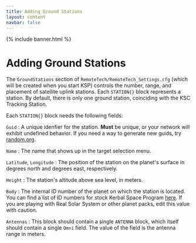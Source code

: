 ```yaml
---
title: Adding Ground Stations
layout: content
navbar: false
---
```

 
{% include banner.html %}

# Adding Ground Stations

The `GroundStations` section of `RemoteTech/RemoteTech_Settings.cfg` (which will be created when you start KSP) controls the number, range, and placement of satellite uplink stations. Each `STATION{}` block represents a station. By default, there is only one ground station, coinciding with the KSC Tracking Station.

Each `STATION{}` block needs the following fields:

`Guid`
: A unique idenfier for the station. **Must** be unique, or your network will exhibit undefined behavior. If you need a way to generate new guids, try [random.org](http://www.random.org/cgi-bin/randbyte?nbytes=16&format=h).

`Name`
: The name that shows up in the target selection menu.

`Latitude`, `Longitude`
: The position of the station on the planet's surface in degrees north and degrees east, respectively.

`Height`
: The station's altitude above sea level, in meters.

`Body`
: The internal ID number of the planet on which the station is located. You can find a list of ID numbers for stock Kerbal Space Program [here](https://github.com/Anatid/XML-Documentation-for-the-KSP-API/blob/master/src/FlightGlobals.cs#L72). If you are playing with Real Solar System or other planet packs, edit this value with caution.

`Antennas`
: This block should contain a single `ANTENNA` block, which itself should contain a single `Omni` field. The value of the field is the antenna range in meters.
